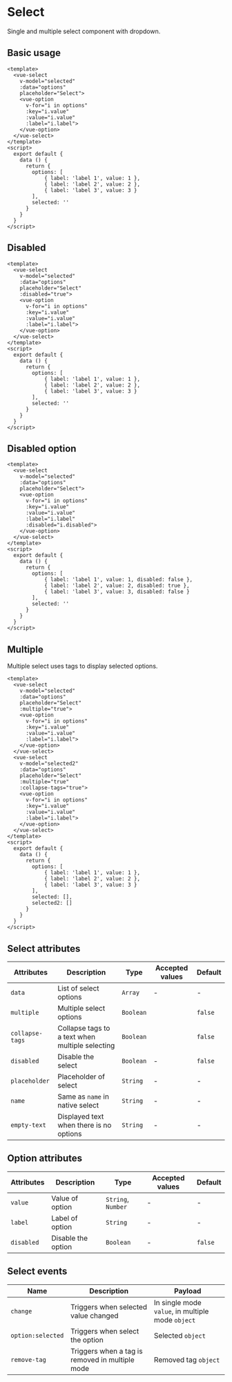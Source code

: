 # Select

Single and multiple select component with dropdown.

## Basic usage

```example
<template>
  <vue-select
    v-model="selected"
    :data="options"
    placeholder="Select">
    <vue-option
      v-for="i in options"
      :key="i.value"
      :value="i.value"
      :label="i.label">
    </vue-option>
  </vue-select>
</template>
<script>
  export default {
    data () {
      return {
        options: [
            { label: 'label 1', value: 1 },
            { label: 'label 2', value: 2 },
            { label: 'label 3', value: 3 }
        ],
        selected: ''
      }
    }
  }
</script>
```

## Disabled

```example
<template>
  <vue-select
    v-model="selected"
    :data="options"
    placeholder="Select"
    :disabled="true">
    <vue-option
      v-for="i in options"
      :key="i.value"
      :value="i.value"
      :label="i.label">
    </vue-option>
  </vue-select>
</template>
<script>
  export default {
    data () {
      return {
        options: [
            { label: 'label 1', value: 1 },
            { label: 'label 2', value: 2 },
            { label: 'label 3', value: 3 }
        ],
        selected: ''
      }
    }
  }
</script>
```

## Disabled option

```example
<template>
  <vue-select
    v-model="selected"
    :data="options"
    placeholder="Select">
    <vue-option
      v-for="i in options"
      :key="i.value"
      :value="i.value"
      :label="i.label"
      :disabled="i.disabled">
    </vue-option>
  </vue-select>
</template>
<script>
  export default {
    data () {
      return {
        options: [
            { label: 'label 1', value: 1, disabled: false },
            { label: 'label 2', value: 2, disabled: true },
            { label: 'label 3', value: 3, disabled: false }
        ],
        selected: ''
      }
    }
  }
</script>
```

## Multiple

Multiple select uses tags to display selected options.

```example
<template>
  <vue-select
    v-model="selected"
    :data="options"
    placeholder="Select"
    :multiple="true">
    <vue-option
      v-for="i in options"
      :key="i.value"
      :value="i.value"
      :label="i.label">
    </vue-option>
  </vue-select>
  <vue-select
    v-model="selected2"
    :data="options"
    placeholder="Select"
    :multiple="true"
    :collapse-tags="true">
    <vue-option
      v-for="i in options"
      :key="i.value"
      :value="i.value"
      :label="i.label">
    </vue-option>
  </vue-select>
</template>
<script>
  export default {
    data () {
      return {
        options: [
            { label: 'label 1', value: 1 },
            { label: 'label 2', value: 2 },
            { label: 'label 3', value: 3 }
        ],
        selected: [],
        selected2: []
      }
    }
  }
</script>
```

## Select attributes

| Attributes      | Description                                     | Type      | Accepted values | Default |
| --------------- | ----------------------------------------------- | --------- | --------------- | ------- |
| `data`          | List of select options                          | `Array`   | -               | -       |
| `multiple`      | Multiple select options                         | `Boolean` |                 | `false` |
| `collapse-tags` | Collapse tags to a text when multiple selecting | `Boolean` |                 | `false` |
| `disabled`      | Disable the select                              | `Boolean` | -               | `false` |
| `placeholder`   | Placeholder of select                           | `String`  | -               | -       |
| `name`          | Same as `name` in native select                 | `String`  | -               | -       |
| `empty-text`    | Displayed text when there is no options         | `String`  | -               | -       |

## Option attributes

| Attributes | Description        | Type               | Accepted values | Default |
| ---------- | ------------------ | ------------------ | --------------- | ------- |
| `value`    | Value of option    | `String`, `Number` | -               | -       |
| `label`    | Label of option    | `String`           | -               | -       |
| `disabled` | Disable the option | `Boolean`          | -               | `false` |

## Select events

| Name              | Description                                     | Payload                                           |
| ----------------- | ----------------------------------------------- | ------------------------------------------------- |
| `change`          | Triggers when selected value changed            | In single mode `value`, in multiple mode `object` |
| `option:selected` | Triggers when select the option                 | Selected `object`                                 |
| `remove-tag`      | Triggers when a tag is removed in multiple mode | Removed tag `object`                              |
